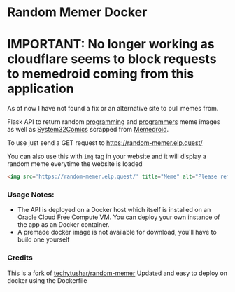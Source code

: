 # Random Memer Docker

# IMPORTANT: No longer working as cloudflare seems to block requests to memedroid coming from this application

As of now I have not found a fix or an alternative site to pull memes from.


Flask API to return random [programming](https://www.memedroid.com/memes/tag/programming) and [programmers](https://www.memedroid.com/memes/tag/programmers) meme images as well as [System32Comics](https://www.memedroid.com/user/view/System32Comics) scrapped from [Memedroid](https://www.memedroid.com/).

To use just send a GET request to https://random-memer.elp.quest/

You can also use this with `img` tag in your website and it will display a random meme everytime the website is loaded

```html
<img src='https://random-memer.elp.quest/' title="Meme" alt="Please refresh the page if the meme doesn't show up.">
```

### Usage Notes:

* The API is deployed on a Docker host which itself is installed on an Oracle Cloud Free Compute VM. You can deploy your own instance of the app as an Docker container.
* A premade docker image is not available for download, you'll have to build one yourself

### Credits
This is a fork of [techytushar/random-memer](https://github.com/techytushar/random-memer)
Updated and easy to deploy on docker using the Dockerfile


